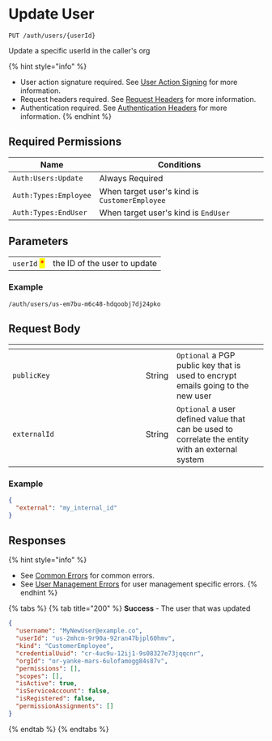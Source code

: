 # Update User

`PUT /auth/users/{userId}`

Update a specific userId in the caller's org

{% hint style="info" %}
* User action signature required. See [User Action Signing](../user-action-signing/) for more information.
* Request headers required. See [Request Headers](../../../advanced-topics/authentication/request-headers.md) for more information.
* Authentication required. See [Authentication Headers](../../../advanced-topics/authentication/request-headers.md#authentication-headers) for more information.
{% endhint %}

## Required Permissions <a href="#permissions" id="permissions"></a>

| Name                  | Conditions                                    |
| --------------------- | --------------------------------------------- |
| `Auth:Users:Update`   | Always Required                               |
| `Auth:Types:Employee` | When target user's kind is `CustomerEmployee` |
| `Auth:Types:EndUser`  | When target user's kind is `EndUser`          |

## Parameters

|                                             |                              |
| ------------------------------------------- | ---------------------------- |
| `userId` <mark style="color:red;">\*</mark> | the ID of the user to update |

### Example

```
/auth/users/us-em7bu-m6c48-hdqoobj7dj24pko
```

## Request Body

<table><thead><tr><th width="247.33333333333331"></th><th></th><th></th></tr></thead><tbody><tr><td><code>publicKey</code></td><td>String</td><td><code>Optional</code> a PGP public key that is used to encrypt emails going to the new user</td></tr><tr><td><code>externalId</code></td><td>String</td><td><code>Optional</code> a user defined value that can be used to correlate the entity with an external system</td></tr></tbody></table>

### Example

```json
{
  "external": "my_internal_id"
}
```

## Responses

{% hint style="info" %}
* See [Common Errors](../../errors.md#common-errors) for common errors.
* See [User Management Errors](../../errors.md#user-management-errors) for user management specific errors.
{% endhint %}

{% tabs %}
{% tab title="200" %}
**Success** - The user that was updated

```JSON
{
  "username": "MyNewUser@example.co",
  "userId": "us-2mhcm-9r90a-92ran47bjpl60hmv",
  "kind": "CustomerEmployee",
  "credentialUuid": "cr-4uc9u-12ij1-9s08327e73jqqcnr",
  "orgId": "or-yanke-mars-6ulofamogg84s87v",
  "permissions": [],
  "scopes": [],
  "isActive": true,
  "isServiceAccount": false,
  "isRegistered": false,
  "permissionAssignments": []
}
```
{% endtab %}
{% endtabs %}
